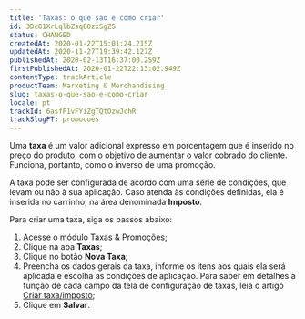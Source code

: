 ```yaml
---
title: 'Taxas: o que são e como criar'
id: 3DcO1XrLqlbZsq80zxSgZS
status: CHANGED
createdAt: 2020-01-22T15:01:24.215Z
updatedAt: 2020-11-27T19:39:42.127Z
publishedAt: 2020-02-13T16:37:00.259Z
firstPublishedAt: 2020-01-22T22:13:02.949Z
contentType: trackArticle
productTeam: Marketing & Merchandising
slug: taxas-o-que-sao-e-como-criar
locale: pt
trackId: 6asfF1vFYiZgTQtOzwJchR
trackSlugPT: promocoes
---
```


Uma __taxa__ é um valor adicional expresso em porcentagem que é inserido no preço do produto, com o objetivo de aumentar o valor cobrado do cliente. Funciona, portanto, como o inverso de uma promoção.

A taxa pode ser configurada de acordo com uma série de condições, que levam ou não à sua aplicação. Caso atenda às condições definidas, ela é inserida no carrinho, na área denominada __Imposto__.

Para criar uma taxa, siga os passos abaixo:
  
  1. Acesse o módulo Taxas & Promoções;
  2. Clique na aba __Taxas__;
  3. Clique no botão __Nova Taxa__;
  4. Preencha os dados gerais da taxa, informe os itens aos quais ela será aplicada e escolha as condições de aplicação. Para saber em detalhes a função de cada campo da tela de configuração de taxas, leia o artigo [Criar taxa/imposto](https://help.vtex.com/pt/tutorial/como-criar-taxaimposto--tutorials_321);
  5. Clique em __Salvar__.
